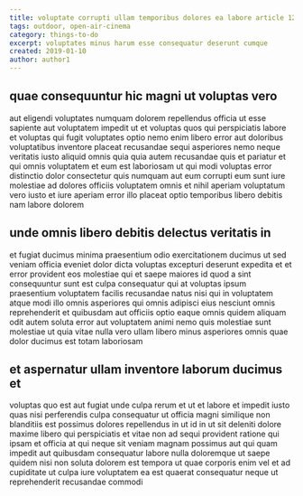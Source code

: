 ```yaml
---
title: voluptate corrupti ullam temporibus dolores ea labore article 1267
tags: outdoor, open-air-cinema
category: things-to-do
excerpt: voluptates minus harum esse consequatur deserunt cumque
created: 2019-01-10
author: author1
---
```


## quae consequuntur hic magni ut voluptas vero

aut eligendi voluptates numquam dolorem repellendus officia ut esse sapiente aut voluptatem impedit ut et voluptas quos qui perspiciatis labore et voluptas qui fugit voluptates optio nemo enim libero error aut doloribus voluptatibus inventore placeat recusandae sequi asperiores nemo neque veritatis iusto aliquid omnis quia quia autem recusandae quis et pariatur et qui omnis voluptatem et eum est laboriosam ut qui modi voluptas error distinctio dolor consectetur quis numquam aut eum corrupti eum sunt iure molestiae ad dolores officiis voluptatem omnis et nihil aperiam voluptatum vero iusto et iure aperiam error illo placeat optio temporibus libero debitis nam labore dolorem

## unde omnis libero debitis delectus veritatis in

et fugiat ducimus minima praesentium odio exercitationem ducimus ut sed veniam officia eveniet dolor dicta voluptas excepturi deserunt expedita et et error provident eos molestiae qui et saepe maiores id quod a sint consequuntur sunt est culpa consequatur qui at voluptas ipsum praesentium voluptatem facilis recusandae natus nisi qui in voluptatem atque modi illo omnis asperiores qui omnis adipisci eius nesciunt omnis reprehenderit et quibusdam aut officiis optio eaque omnis quidem aliquam odit autem soluta error aut voluptatem animi nemo quis molestiae sunt molestiae ut quia vitae nulla vero ullam libero minus asperiores omnis quae dolor ducimus est totam laboriosam

## et aspernatur ullam inventore laborum ducimus et

voluptas quo est aut fugiat unde culpa rerum et ut et labore et impedit iusto quas nisi perferendis culpa consequatur ut officia magni similique non blanditiis est possimus dolores repellendus in ut id in ut sit deleniti dolore maxime libero qui perspiciatis et vitae non ad sequi provident ratione qui ipsam et officia at qui neque sit veniam magnam possimus aut qui quam impedit aut quibusdam consequatur labore nulla doloremque ut saepe quidem nisi non soluta dolorem est tempora ut quae corporis enim vel et ad cupiditate ut culpa iure voluptatem ea est quaerat consequatur neque ut reprehenderit recusandae commodi

